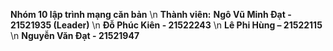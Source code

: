
**Nhóm 10 lập trình mạng căn bản** \n
**Thành viên:**
**Ngô Vũ Minh Đạt - 21521935 (Leader)** \n
**Đỗ Phúc Kiên - 21522243** \n
**Lê Phi Hùng – 21522115** \n
**Nguyễn Văn Đạt - 21521947**

